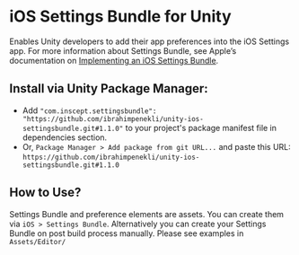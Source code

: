 # iOS Settings Bundle for Unity
Enables Unity developers to add their app preferences into the iOS Settings app. 
For more information about Settings Bundle, see Apple’s documentation on [Implementing an iOS Settings Bundle](https://developer.apple.com/library/archive/documentation/Cocoa/Conceptual/UserDefaults/Preferences/Preferences.html).

## Install via Unity Package Manager:
* Add `"com.inscept.settingsbundle": "https://github.com/ibrahimpenekli/unity-ios-settingsbundle.git#1.1.0"` to your project's package manifest file in dependencies section.
* Or, `Package Manager > Add package from git URL...` and paste this URL: `https://github.com/ibrahimpenekli/unity-ios-settingsbundle.git#1.1.0`

## How to Use?

Settings Bundle and preference elements are assets. You can create them via `iOS > Settings Bundle`.
Alternatively you can create your Settings Bundle on post build process manually. Please see examples in `Assets/Editor/`